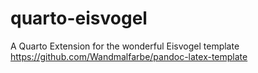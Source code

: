 # quarto-eisvogel
A Quarto Extension for the wonderful Eisvogel template https://github.com/Wandmalfarbe/pandoc-latex-template
